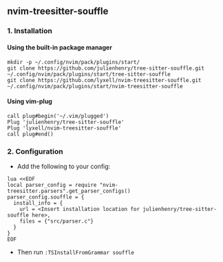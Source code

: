 ## nvim-treesitter-souffle

### 1. Installation

#### Using the built-in package manager

```
mkdir -p ~/.config/nvim/pack/plugins/start/
git clone https://github.com/julienhenry/tree-sitter-souffle.git ~/.config/nvim/pack/plugins/start/tree-sitter-souffle
git clone https://github.com/lyxell/nvim-treesitter-souffle.git ~/.config/nvim/pack/plugins/start/nvim-treesitter-souffle
```

#### Using vim-plug

```vim
call plug#begin('~/.vim/plugged')
Plug 'julienhenry/tree-sitter-souffle'
Plug 'lyxell/nvim-treesitter-souffle'
call plug#end()
```

### 2. Configuration

* Add the following to your config:

```vim
lua <<EOF
local parser_config = require "nvim-treesitter.parsers".get_parser_configs()
parser_config.souffle = {
  install_info = {
    url = <Insert installation location for julienhenry/tree-sitter-souffle here>,
    files = {"src/parser.c"}
  }
}
EOF
```

* Then run `:TSInstallFromGrammar souffle`
